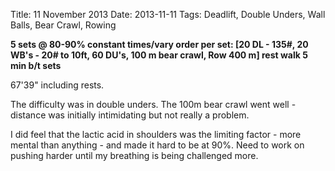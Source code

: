 Title: 11 November 2013
Date: 2013-11-11
Tags: Deadlift, Double Unders, Wall Balls, Bear Crawl, Rowing

**5 sets @ 80-90% constant times/vary order per set:
[20 DL - 135#, 20 WB's - 20# to 10ft, 60 DU's, 100 m bear crawl, Row 400 m]
rest walk 5 min b/t sets**

67'39" including rests.

The difficulty was in double unders. The 100m bear crawl went well - distance was initially intimidating but not really a problem.

I did feel that the lactic acid in shoulders was the limiting factor - more mental than anything - and made it hard to be at 90%. Need to work on pushing harder until my breathing is being challenged more.
